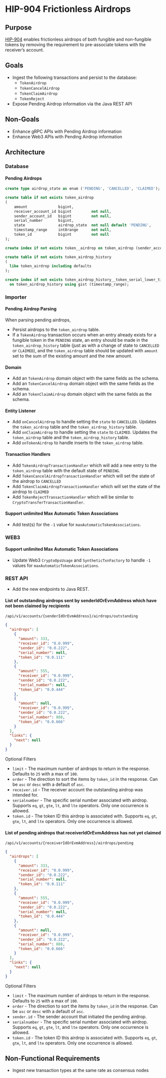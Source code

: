 # HIP-904 Frictionless Airdrops

## Purpose

[HIP-904](https://hips.hedera.com/hip/hip-904) enables frictionless airdrops of both fungible and non-fungible tokens by removing the requirement to pre-associate tokens with the receiver’s account.

## Goals

- Ingest the following transactions and persist to the database:
  - `TokenAirdrop`
  - `TokenCancelAirdrop`
  - `TokenClaimAirdrop`
  - `TokenReject`
- Expose Pending Airdrop information via the Java REST API

## Non-Goals

- Enhance gRPC APIs with Pending Airdrop information
- Enhance Web3 APIs with Pending Airdrop information

## Architecture

### Database

#### Pending Airdrops

```sql
create type airdrop_state as enum ('PENDING', 'CANCELLED', 'CLAIMED');

create table if not exists token_airdrop
(
    amount              bigint,
    receiver_account_id bigint         not null,
    sender_account_id   bigint         not null,
    serial_number       bigint,
    state               airdrop_state  not null default 'PENDING',
    timestamp_range     int8range      not null,
    token_id            bigint         not null
);

create index if not exists token__airdrop on token_airdrop (sender_account_id, receiver_account_id, token_id, serial_number);

create table if not exists token_airdrop_history
(
  like token_airdrop including defaults
);

create index if not exists token_airdrop_history__token_serial_lower_timestamp
  on token_airdrop_history using gist (timestamp_range);
```

### Importer

#### Pending Airdrop Parsing

When parsing pending airdrops,

- Persist airdrops to the `token_airdrop` table.
- If a `TokenAirdrop` transaction occurs when an entry already exists for a fungible token in the `PENDING` state, an entry should be made in the `token_airdrop_history` table (just as with a change of state to `CANCELLED` or `CLAIMED`), and the `token_airdrop` table should be updated with `amount` set to the sum of the existing amount and the new amount.

#### Domain

- Add an `TokenAirdrop` domain object with the same fields as the schema.
- Add an `TokenCancelAirdrop` domain object with the same fields as the schema.
- Add an `TokenClaimAirdrop` domain object with the same fields as the schema.

#### Entity Listener

- Add `onCancelAirdrop` to handle setting the `state` to `CANCELLED`. Updates the `token_airdrop` table and the `token_airdrop_history` table.
- Add `onClaimAirdrop` to handle setting the `state` to `CLAIMED`. Updates the `token_airdrop` table and the `token_airdrop_history` table.
- Add `onTokenAirdrop` to handle inserts to the `token_airdrop` table.

#### Transaction Handlers

- Add `TokenAirdropTransactionHandler` which will add a new entry to the `token_airdrop` table with the default state of `PENDING`.
- Add `TokenCancelAirdropTransactionHandler` which will set the state of the airdrop to `CANCELLED`
- Add `TokenClaimAirdropTransactionHandler` which will set the state of the airdrop to `CLAIMED`
- Add `TokenRejectTransactionHandler` which will be similar to `CryptoTransferTransactionHandler`.

#### Support unlimited Max Automatic Token Associations

- Add test(s) for the `-1` value for `maxAutomaticTokenAssociations`.

### WEB3

#### Support unlimited Max Automatic Token Associations

- Update Web3 `CryptoOpsUsage` and `SyntheticTxnFactory` to handle `-1` values for `maxAutomaticTokenAssociations`.

### REST API

- Add the new endpoints to Java REST.

#### List of outstanding airdrops sent by senderIdOrEvmAddress which have not been claimed by recipients

`/api/v1/accounts/{senderIdOrEvmAddress}/airdrops/outstanding`

```json
{
  "airdrops": [
    {
      "amount": 333,
      "receiver_id": "0.0.999",
      "sender_id": "0.0.222",
      "serial_number": null,
      "token_id": "0.0.111"
    },
    {
      "amount": 555,
      "receiver_id": "0.0.999",
      "sender_id": "0.0.222",
      "serial_number": null,
      "token_id": "0.0.444"
    },
    {
      "amount": null,
      "receiver_id": "0.0.999",
      "sender_id": "0.0.222",
      "serial_number": 888,
      "token_id": "0.0.666"
    }
  ],
  "links": {
    "next": null
  }
}
```

Optional Filters

- `limit` - The maximum number of airdrops to return in the response. Defaults to `25` with a max of `100`.
- `order` - The direction to sort the items by `token_id` in the response. Can be `asc` or `desc` with a default of `asc`.
- `receiver.id` - The receiver account the outstanding airdrop was intended for.
- `serialnumber` - The specific serial number associated with airdrop. Supports `eq`, `gt`, `gte`, `lt`, and `lte` operators. Only one occurrence is allowed.
- `token.id` - The token ID this airdrop is associated with. Supports `eq`, `gt`, `gte`, `lt`, and `lte` operators. Only one occurrence is allowed.

#### List of pending airdrops that receiverIdOrEvmAddress has not yet claimed

`/api/v1/accounts/{receiverIdOrEvmAddress}/airdrops/pending`

```json
{
  "airdrops": [
    {
      "amount": 333,
      "receiver_id": "0.0.999",
      "sender_id": "0.0.222",
      "serial_number": null,
      "token_id": "0.0.111"
    },
    {
      "amount": 555,
      "receiver_id": "0.0.999",
      "sender_id": "0.0.222",
      "serial_number": null,
      "token_id": "0.0.444"
    },
    {
      "amount": null,
      "receiver_id": "0.0.999",
      "sender_id": "0.0.222",
      "serial_number": 888,
      "token_id": "0.0.666"
    }
  ],
  "links": {
    "next": null
  }
}
```

Optional Filters

- `limit` - The maximum number of airdrops to return in the response. Defaults to `25` with a max of `100`.
- `order` - The direction to sort the items by `token_id` in the response. Can be `asc` or `desc` with a default of `asc`.
- `sender.id` - The sender account that initiated the pending airdrop.
- `serialnumber` - The specific serial number associated with airdrop. Supports `eq`, `gt`, `gte`, `lt`, and `lte` operators. Only one occurrence is allowed.
- `token.id` - The token ID this airdrop is associated with. Supports `eq`, `gt`, `gte`, `lt`, and `lte` operators. Only one occurrence is allowed.

## Non-Functional Requirements

- Ingest new transaction types at the same rate as consensus nodes
